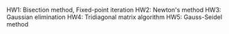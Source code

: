 HW1: Bisection method, Fixed-point iteration
HW2: Newton's method
HW3: Gaussian elimination
HW4: Tridiagonal matrix algorithm
HW5: Gauss-Seidel method